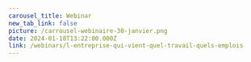 ```yaml
---
carousel_title: Webinar
new_tab_link: false
picture: /carrousel-webinaire-30-janvier.png
date: 2024-01-18T13:22:00.000Z
link: /webinars/l-entreprise-qui-vient-quel-travail-quels-emplois
---
```

